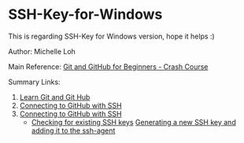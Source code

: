# SSH-Key-for-Windows
This is regarding SSH-Key for Windows version, hope it helps :)

Author: Michelle Loh

Main Reference: [Git and GitHub for Beginners - Crash Course](https://www.youtube.com/watch?v=RGOj5yH7evk&list=RDCMUC8butISFwT-Wl7EV0hUK0BQ&start_radio=1&t=829s)

Summary Links:
1. [Learn Git and Git Hub](https://www.jcchouinard.com/learn-git-and-github/)
2. [Connecting to GitHub with SSH](https://docs.github.com/en/github/authenticating-to-github/connecting-to-github-with-ssh)
3. [Connecting to GitHub with SSH](https://docs.github.com/en/github/authenticating-to-github/connecting-to-github-with-ssh)
    <ul>
      <li>
        <a href="https://docs.github.com/en/github/authenticating-to-github/checking-for-existing-ssh-keysd">Checking for existing SSH keys</a>
        <a href="https://docs.github.com/en/github/authenticating-to-github/generating-a-new-ssh-key-and-adding-it-to-the-ssh-agent">Generating a new SSH key and adding it to the ssh-agent</a>
      </li>
    </ul>
